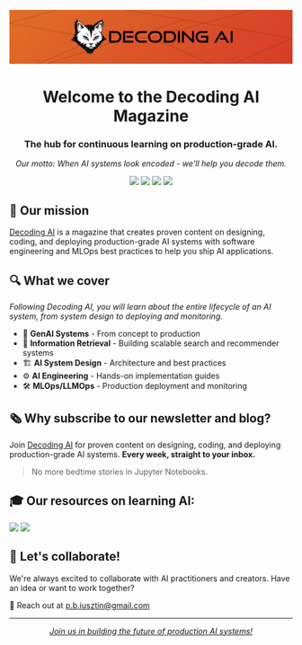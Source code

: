 <p align="center"><img src="https://github.com/decodingai-magazine/.github/blob/main/media/banner.jpg?raw=true"></p>

<div align="center">
  <h1>Welcome to the Decoding AI Magazine</h1>
  <h3>The hub for continuous learning on production-grade AI.</h3>
  <p><i>Our motto: When AI systems look encoded - we'll help you decode them.</i></p>
</div>

<div align="center">
  
[![](https://img.shields.io/static/v1?label&logo=substack&message=Newsletter&style=for-the-badge&color=black)](https://www.decodingai.com/)
[![](https://img.shields.io/static/v1?label&logo=substack&message=Blog&style=for-the-badge&color=black)](https://www.decodingai.com/)
[![](https://img.shields.io/static/v1?label&logo=linkedin&message=linkedin&style=for-the-badge&color=black)](https://www.linkedin.com/in/pauliusztin/)
[![](https://img.shields.io/static/v1?label&logo=x&message=Twitter&style=for-the-badge&color=black)](https://x.com/pauliusztin_)

</div>

## 🎯 Our mission

[Decoding AI](https://decodingai.com) is a magazine that creates proven content on designing, coding, and deploying production-grade AI systems with software engineering and MLOps best practices to help you ship AI applications.

## 🔍 What we cover

*Following Decoding AI, you will learn about the entire lifecycle of an AI system, from system design to deploying and monitoring.*

- 🤖 **GenAI Systems** - From concept to production
- 🔎 **Information Retrieval** - Building scalable search and recommender systems
- 🏗️ **AI System Design** - Architecture and best practices
- ⚙️ **AI Engineering** - Hands-on implementation guides
- 🛠️ **MLOps/LLMOps** - Production deployment and monitoring

## 🗞️ Why subscribe to our newsletter and blog?

Join [Decoding AI](https://decodingai.com) for proven content on designing, coding, and deploying production-grade AI systems. **Every week, straight to your inbox.**

> No more bedtime stories in Jupyter Notebooks.

## 🎓 Our resources on learning AI:

[![](https://img.shields.io/static/v1?label&logo=substack&message=Free%20Courses&style=for-the-badge&color=black)](https://decodingai.com/p/master-production-ai-with-our-end)
[![](https://img.shields.io/static/v1?label&logo=substack&message=Perks&style=for-the-badge&color=black)](https://decodingai.com/p/perks-exclusive-discounts-on-our)


## 🤝 Let's collaborate!

We're always excited to collaborate with AI practitioners and creators. Have an idea or want to work together?

📧 Reach out at [p.b.iusztin@gmail.com](mailto:p.b.iusztin@gmail.com)

---

<div align="center">
  <i><a href="https://decodingai.com/">Join us in building the future of production AI systems!</a></i>
</div>
